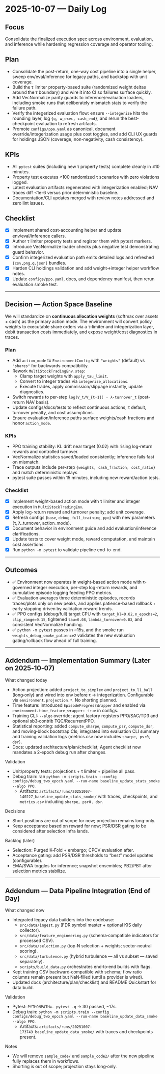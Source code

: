 # 2025-10-07 — Daily Log

## Focus

Consolidate the finalized execution spec across environment, evaluation, and inference while hardening regression coverage and operator tooling.

## Plan

- Consolidate the post-return, one-way cost pipeline into a single helper, sweep env/eval/inference for legacy paths, and backstop with unit coverage.
- Build the τ limiter property-based suite (randomized weight deltas around the τ boundary) and wire it into CI so failures surface quickly.
- Add VecNormalize parity guards to inference/evaluation loaders, including smoke runs that deliberately mismatch stats to verify the failure path.
- Verify the integerized evaluation flow: ensure `--integerize` hits the rounding layer, log `{q, w_exec, cash_end}`, and rerun the best-checkpoint evaluation to refresh artifacts.
- Promote `configs/ppo.yaml` as canonical, document override/integerization usage plus cost toggles, and add CLI UX guards for holdings JSON (coverage, non-negativity, cash consistency).

## KPIs

- All `pytest` suites (including new τ property tests) complete cleanly in ≤10 minutes.
- Property test executes ≥100 randomized τ scenarios with zero violations logged.
- Latest evaluation artifacts regenerated with integerization enabled; NAV traces diff <1e-6 versus prior deterministic baseline.
- Documentation/CLI updates merged with review notes addressed and zero lint issues.

## Checklist

- [x] Implement shared cost-accounting helper and update env/eval/inference callers.
- [x] Author τ limiter property tests and register them with pytest markers.
- [x] Introduce VecNormalize loader checks plus negative test demonstrating guard behavior.
- [x] Confirm integerized evaluation path emits detailed logs and refreshed `{csv,png,q.json}` bundles.
- [x] Harden CLI holdings validation and add weight→integer helper workflow notes.
- [x] Update `configs/ppo.yaml`, docs, and dependency manifest, then rerun evaluation smoke test.

---

## Decision — Action Space Baseline

We will standardize on **continuous allocation weights** (softmax over assets + cash) as the primary action mode. The environment will convert policy weights to executable share orders via a τ-limiter and integerization layer, debit transaction costs immediately, and expose weight/cost diagnostics in traces.

### Plan

- Add `action_mode` to `EnvironmentConfig` with `"weights"` (default) vs `"shares"` for backwards compatibility.
- Rework `MultiStockTradingEnv.step`:
  - Clamp target weights with `apply_tau_limit`.
  - Convert to integer trades via `integerize_allocations`.
  - Execute trades, apply commission/slippage instantly, update diagnostics.
- Switch rewards to per-step `log(V_t/V_{t-1}) - λ·turnover_t` (post-return NAV basis).
- Update configs/docs/tests to reflect continuous actions, τ default, turnover penalty, and cost assumptions.
- Ensure evaluation/inference paths surface weights/cash fractions and honor `action_mode`.

### KPIs

- PPO training stability: KL drift near target (0.02) with rising log-return rewards and controlled turnover.
- VecNormalize statistics saved/loaded consistently; inference fails fast on mismatch.
- Trace outputs include per-step `{weights, cash_fraction, cost_ratio}` and match deterministic replays.
- pytest suite passes within 15 minutes, including new reward/action tests.

### Checklist

- [x] Implement weight-based action mode with τ limiter and integer execution in `MultiStockTradingEnv`.
- [x] Apply log-return reward and turnover penalty; add unit coverage.
- [x] Refresh configs (`base`, `debug`, `full_training`, `ppo`) with new parameters (τ, λ_turnover, action_mode).
- [x] Document behavior in environment guide and add evaluation/inference clarifications.
- [x] Update tests to cover weight mode, reward computation, and maintain cost assertions.
- [x] Run `python -m pytest` to validate pipeline end-to-end.

---

## Outcomes

- ✅ Environment now operates in weight-based action mode with τ-governed integer execution, per-step log-return rewards, and cumulative episode logging feeding PPO metrics.
- ✅ Evaluation averages three deterministic episodes, records traces/plots only on new peaks, and applies patience-based rollback + early stopping driven by validation reward trends.
- ✅ PPO configs (debug/full) target CPU with `target_kl=0.02`, `n_epochs=2`, `clip_range=0.15`, tightened `tau=0.08`, `lambda_turnover=0.03`, and consistent VecNormalize handling.
- ✅ `python -m pytest` passes in ~15s, and the smoke run `weights_debug_smoke_patience2` validates the new evaluation gating/rollback flow ahead of full training.

---

## Addendum — Implementation Summary (Later on 2025‑10‑07)

What changed today
- Action projection: added `project_to_simplex` and `project_to_l1_ball` (long‑only) and wired into env before τ → integerization. Configurable via `environment.projection.*`. No shorting planned.
- Time feature: introduced `EpisodeProgressWrapper` and enabled via `environment.time_feature_wrapper: true` in configs.
- Training CLI: `--algo` override; agent factory registers PPO/SAC/TD3 and optional sb3‑contrib TQC/RecurrentPPO.
- Statistical reporting: added `compute_sharpe`, `compute_psr`, `compute_dsr`, and moving‑block bootstrap CIs; integrated into evaluation CLI summary and training validation logs (metrics.csv now includes `sharpe, psr0, dsr`).
- Docs: updated architecture/plan/checklist; Agent checklist now mandates a 2‑epoch debug run after changes.

Validation
- Unit/property tests: projections + τ limiter + pipeline all pass.
- Debug train: ran `python -m scripts.train --config configs/debug_two_epoch.yaml --run-name baseline_update_stats_smoke --algo PPO`.
  - Artifacts: `artifacts/runs/20251007-140227_baseline_update_stats_smoke/` with traces, checkpoints, and `metrics.csv` including `sharpe, psr0, dsr`.

Decisions
- Short positions are out of scope for now; projection remains long‑only.
- Keep acceptance based on reward for now; PSR/DSR gating to be considered after selection infra lands.

Backlog (later)
- Selection: Purged K‑Fold + embargo; CPCV evaluation after.
- Acceptance gating: add PSR/DSR thresholds to “best” model updates (configurable).
- EMA/SWA toggles for inference; snapshot ensembles; PB2/PBT after selection metrics stabilize.

---

## Addendum — Data Pipeline Integration (End of Day)

What changed now
- Integrated legacy data builders into the codebase:
  - `src/data/ingest.py` (FDR symbol master + optional KIS daily collector).
  - `src/data/feature_engineering.py` (schema‑compatible indicators for processed CSV).
  - `src/data/selection.py` (top‑N selection + weights; sector‑neutral scoring).
  - `src/data/turbulence.py` (hybrid turbulence — all vs subset — saved separately).
  - `scripts/build_data.py` orchestrates end‑to‑end builds with flags.
- Kept training CSV backward‑compatible with schema; flow ratio columns remain present but NaN‑filled (until a provider is wired).
- Updated docs (architecture/plan/checklist) and README Quickstart for data build.

Validation
- Pytest: `PYTHONPATH=. pytest -q` → 30 passed, ~17s.
- Debug train: `python -m scripts.train --config configs/debug_two_epoch.yaml --run-name baseline_update_data_smoke --algo PPO`.
  - Artifacts: `artifacts/runs/20251007-173749_baseline_update_data_smoke/` with traces and checkpoints present.

Notes
- We will remove `sample_code/` and `sample_code2/` after the new pipeline fully replaces them in workflows.
- Shorting is out of scope; projection stays long‑only.
